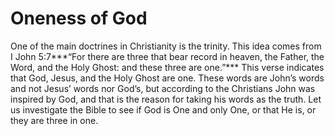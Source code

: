 Oneness of God
==============

One of the main doctrines in Christianity is the trinity. This idea
comes from I John 5:7***“For there are three that bear record in heaven,
the Father, the Word, and the Holy Ghost: and these three are one.”***
This verse indicates that God, Jesus, and the Holy Ghost are one. These
words are John’s words and not Jesus’ words nor God’s, but according to
the Christians John was inspired by God, and that is the reason for
taking his words as the truth. Let us investigate the Bible to see if
God is One and only One, or that He is, or they are three in one.


